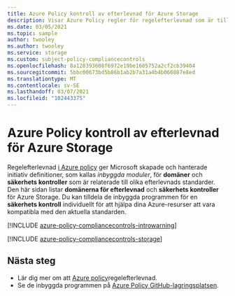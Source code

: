 ```yaml
---
title: Azure Policy kontroll av efterlevnad för Azure Storage
description: Visar Azure Policy regler för regelefterlevnad som är tillgängliga för Azure Storage. Dessa inbyggda princip definitioner tillhandahåller vanliga metoder för att hantera kompatibiliteten för dina Azure-resurser.
ms.date: 03/05/2021
ms.topic: sample
author: twooley
ms.author: twooley
ms.service: storage
ms.custom: subject-policy-compliancecontrols
ms.openlocfilehash: 8a128393608f6972e19be1605752a2cf2cb39404
ms.sourcegitcommit: 5bbc00673bd5b86b1ab2b7a31a4b4b066087e8ed
ms.translationtype: MT
ms.contentlocale: sv-SE
ms.lasthandoff: 03/07/2021
ms.locfileid: "102443375"
---
```

# <a name="azure-policy-regulatory-compliance-controls-for-azure-storage"></a>Azure Policy kontroll av efterlevnad för Azure Storage

Regelefterlevnad [i Azure policy](../../governance/policy/concepts/regulatory-compliance.md) ger Microsoft skapade och hanterade initiativ definitioner, som kallas _inbyggda moduler_, för **domäner** och **säkerhets kontroller** som är relaterade till olika efterlevnads standarder. Den här sidan listar **domänerna för efterlevnad** och **säkerhets kontroller** för Azure Storage. Du kan tilldela de inbyggda programmen för en **säkerhets kontroll** individuellt för att hjälpa dina Azure-resurser att vara kompatibla med den aktuella standarden.

[!INCLUDE [azure-policy-compliancecontrols-introwarning](../../../includes/policy/standards/intro-warning.md)]

[!INCLUDE [azure-policy-compliancecontrols-storage](../../../includes/policy/standards/byrp/microsoft.storage.md)]

## <a name="next-steps"></a>Nästa steg

- Lär dig mer om att [Azure policy](../../governance/policy/concepts/regulatory-compliance.md)regelefterlevnad.
- Se de inbyggda programmen på [Azure Policy GitHub-lagringsplatsen](https://github.com/Azure/azure-policy).
